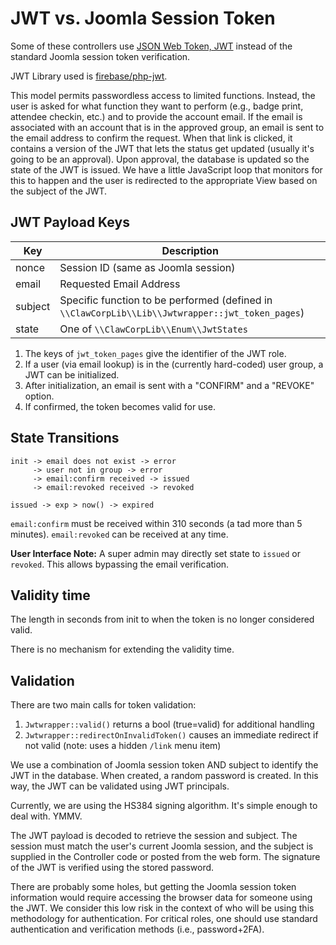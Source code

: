 # JWT vs. Joomla Session Token

Some of these controllers use [JSON Web Token, JWT](https://jwt.io) instead of the standard Joomla session token verification.

JWT Library used is [firebase/php-jwt](https://github.com/firebase/php-jwt).

This model permits passwordless access to limited functions. Instead, the user is asked for what function
they want to perform (e.g., badge print, attendee checkin, etc.) and to provide
the account email. If the email is associated with an account that is in the approved group, an email is
sent to the email address to confirm the request. When that link is clicked, it contains a version of the
JWT that lets the status get updated (usually it's going to be an approval). Upon approval, the database 
is updated so the state of the JWT is issued. We have a little JavaScript loop that monitors for this
to happen and the user is redirected to the appropriate View based on the subject of the JWT.

## JWT Payload Keys

| Key | Description |
|-----|-------------|
| nonce | Session ID (same as Joomla session) |
| email | Requested Email Address |
| subject | Specific function to be performed (defined in `\\ClawCorpLib\\Lib\\Jwtwrapper::jwt_token_pages`) |
| state | One of `\\ClawCorpLib\\Enum\\JwtStates`  |

  1. The keys of `jwt_token_pages` give the identifier of the JWT role.
  2. If a user (via email lookup) is in the (currently hard-coded) user group, a JWT can be initialized.
  3. After initialization, an email is sent with a "CONFIRM" and a "REVOKE" option.
  4. If confirmed, the token becomes valid for use.

## State Transitions

```text
init -> email does not exist -> error
     -> user not in group -> error
     -> email:confirm received -> issued
     -> email:revoked received -> revoked

issued -> exp > now() -> expired
```

`email:confirm` must be received within 310 seconds (a tad more than 5 minutes). `email:revoked` can
be received at any time.

**User Interface Note:** A super admin may directly set state to `issued` or `revoked`. This allows bypassing the email verification.

## Validity time

The length in seconds from init to when the token is no longer considered valid.

There is no mechanism for extending the validity time.

## Validation

There are two main calls for token validation:

  1. `Jwtwrapper::valid()` returns a bool (true=valid) for additional handling
  1. `Jwtwrapper::redirectOnInvalidToken()` causes an immediate redirect if not valid (note: uses a hidden `/link` menu item)

We use a combination of Joomla session token AND subject to identify the JWT in the database. When created,
a random password is created. In this way, the JWT can be validated using JWT principals.

Currently, we are using the HS384 signing algorithm. It's simple enough to deal with. YMMV.

The JWT payload is decoded to retrieve the session and subject. The session must match the user's current
Joomla session, and the subject is supplied in the Controller code or posted from the web form. The signature
of the JWT is verified using the stored password.

There are probably some holes, but getting the Joomla session token information would require accessing the browser
data for someone using the JWT. We consider this low risk in the context of who will be using this methodology for
authentication. For critical roles, one should use standard authentication and verification methods (i.e., password+2FA).
